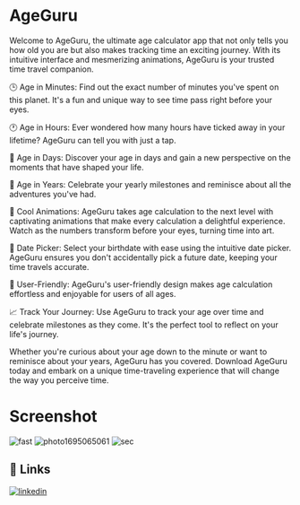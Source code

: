 # AgeGuru
Welcome to AgeGuru, the ultimate age calculator app that not only tells you how old you are but also makes tracking time an exciting journey. With its intuitive interface and mesmerizing animations, AgeGuru is your trusted time travel companion.

🕒 Age in Minutes: Find out the exact number of minutes you've spent on this planet. It's a fun and unique way to see time pass right before your eyes.

🕐 Age in Hours: Ever wondered how many hours have ticked away in your lifetime? AgeGuru can tell you with just a tap.

📅 Age in Days: Discover your age in days and gain a new perspective on the moments that have shaped your life.

🎂 Age in Years: Celebrate your yearly milestones and reminisce about all the adventures you've had.

🎉 Cool Animations: AgeGuru takes age calculation to the next level with captivating animations that make every calculation a delightful experience. Watch as the numbers transform before your eyes, turning time into art.

📆 Date Picker: Select your birthdate with ease using the intuitive date picker. AgeGuru ensures you don't accidentally pick a future date, keeping your time travels accurate.

🌟 User-Friendly: AgeGuru's user-friendly design makes age calculation effortless and enjoyable for users of all ages.

📈 Track Your Journey: Use AgeGuru to track your age over time and celebrate milestones as they come. It's the perfect tool to reflect on your life's journey.

Whether you're curious about your age down to the minute or want to reminisce about your years, AgeGuru has you covered. Download AgeGuru today and embark on a unique time-traveling experience that will change the way you perceive time.

# Screenshot

![fast](https://github.com/in-deep-dive/AgeGuru/assets/101592615/56e980eb-4ae8-4317-b222-18473234f058)
![photo1695065061](https://github.com/in-deep-dive/AgeGuru/assets/101592615/86815f83-3c18-40f9-b8bb-a3dc585d9feb)
![sec](https://github.com/in-deep-dive/AgeGuru/assets/101592615/fb61e30d-d7fd-40f6-8ec1-6ebe2b1adfdd)


## 🔗 Links

[![linkedin](https://img.shields.io/badge/linkedin-0A66C2?style=for-the-badge&logo=linkedin&logoColor=white)](https://www.linkedin.com/in/mohd-aakib-0546ab272/)



